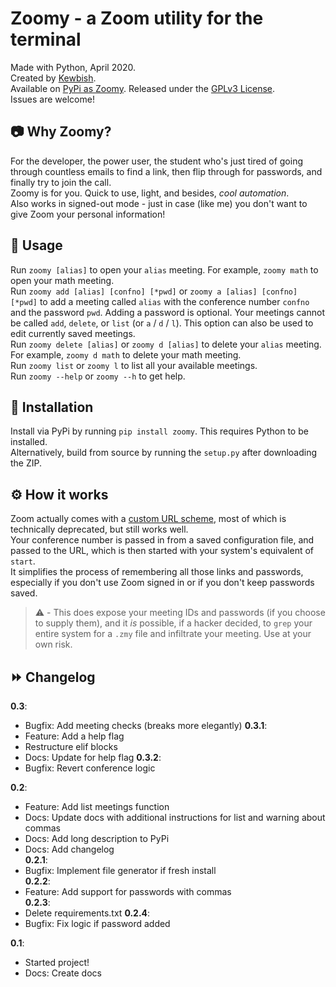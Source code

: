 # Zoomy - a Zoom utility for the terminal
Made with Python, April 2020.  
Created by [Kewbish](https://kewbish.github.io).  
Available on [PyPi as Zoomy](https://pypi.org/project/zoomy/).
Released under the [GPLv3 License](https://www.gnu.org/licenses/gpl-3.0.en.html).  
Issues are welcome!  

## :camera: Why Zoomy?
For the developer, the power user, the student who's just tired of going through countless emails to find a link, then flip through for passwords, and finally try to join the call.  
Zoomy is for you. Quick to use, light, and besides, *cool automation*.  
Also works in signed-out mode - just in case (like me) you don't want to give Zoom your personal information!  

## :movie_camera: Usage
Run `zoomy [alias]` to open your `alias` meeting. For example, `zoomy math` to open your math meeting.  
Run `zoomy add [alias] [confno] [*pwd]` or `zoomy a [alias] [confno] [*pwd]` to add a meeting called `alias` with the conference number `confno` and the password `pwd`. Adding a password is optional. Your meetings cannot be called `add`, `delete`, or `list` (or `a` / `d` / `l`). This option can also be used to edit currently saved meetings.  
Run `zoomy delete [alias]` or `zoomy d [alias]` to delete your `alias` meeting. For example, `zoomy d math` to delete your math meeting.  
Run `zoomy list` or `zoomy l` to list all your available meetings.  
Run `zoomy --help` or `zoomy --h` to get help.    

## :wrench: Installation
Install via PyPi by running `pip install zoomy`. This requires Python to be installed.  
Alternatively, build from source by running the `setup.py` after downloading the ZIP.  

## :gear: How it works
Zoom actually comes with a [custom URL scheme](https://medium.com/zoom-developer-blog/zoom-url-schemes-748b95fd9205), most of which is technically deprecated, but still works well.  
Your conference number is passed in from a saved configuration file, and passed to the URL, which is then started with your system's equivalent of `start`.  
It simplifies the process of remembering all those links and passwords, especially if you don't use Zoom signed in or if you don't keep passwords saved.  

> :warning: - This does expose your meeting IDs and passwords (if you choose to supply them), and it *is* possible, if a hacker decided, to `grep` your entire system for a `.zmy` file and infiltrate your meeting. Use at your own risk.  

## :fast_forward: Changelog
**0.3**:
- Bugfix: Add meeting checks (breaks more elegantly)
**0.3.1**:
- Feature: Add a help flag
- Restructure elif blocks
- Docs: Update for help flag
**0.3.2**:
- Bugfix: Revert conference logic

**0.2**:   
- Feature: Add list meetings function  
- Docs: Update docs with additional instructions for list and warning about commas  
- Docs: Add long description to PyPi  
- Docs: Add changelog  
**0.2.1**:  
- Bugfix: Implement file generator if fresh install  
**0.2.2**:  
- Feature: Add support for passwords with commas  
**0.2.3**:
- Delete requirements.txt
**0.2.4**:
- Bugfix: Fix logic if password added

**0.1**:
- Started project!
- Docs: Create docs
